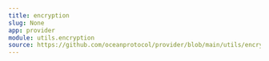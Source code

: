 ```yaml
---
title: encryption
slug: None
app: provider
module: utils.encryption
source: https://github.com/oceanprotocol/provider/blob/main/utils/encryption.py
---
```

